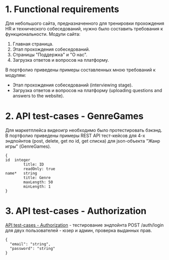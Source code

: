 # 1. Functional requirements

Для небольшого сайта, предназначенного для тренировки прохождения HR и технического собеседований, нужно было составить требования к функциональности.
Модули сайта:
1) Главная страница.
2) Этап прохождения собеседований.
3) Страницы "Поддержка" и "О нас".
4) Загрузка ответов и вопросов на платформу.

В портфолио приведены примеры составленных мною требований к модулям:
- Этап прохождения собеседований (interviewing stage).
- Загрузка ответов и вопросов на платформу (uploading questions and answers to the website).


# 2. API test-cases - GenreGames
Для маркетплейса видеоигр необходимо было протестировать бэкэнд. В портфолио приведены примеры REST API тест-кейсов для 4-х эндпойнтов (post, delete, get по id, get списка) для json-объекта "Жанр игры" (GenreGames).
```
{
id	integer
        title: ID
        readOnly: true
name*	string
        title: Genre
        maxLength: 50
        minLength: 1
}
```

# 3. API test-cases - Authorization
[API test-cases - Authorization](https://github.com/nastyaist/portfolio/tree/main/API%20test-cases%20-%20Authorization) - тестирование эндпойнта POST /auth/login для двух пользователей - юзер и админ, проверка выданных прав.
```
{
  "email": "string",
  "password": "string"
}
```
